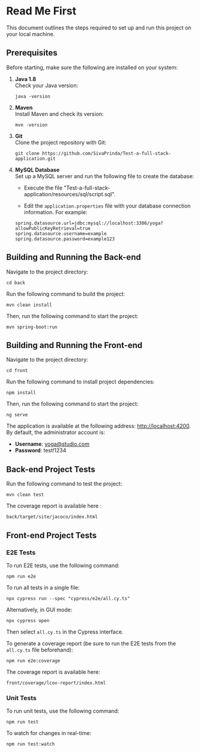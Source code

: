 # Read Me First

This document outlines the steps required to set up and run this project on your local machine.

## Prerequisites

Before starting, make sure the following are installed on your system:

1. **Java 1.8**  
   Check your Java version:
   ```
   java -version
   ```

2. **Maven**  
   Install Maven and check its version:
   ```
   mvn -version
   ```

3. **Git**  
   Clone the project repository with Git:
   ```
   git clone https://github.com/SivaPrinda/Test-a-full-stack-application.git
   ```

4. **MySQL Database**  
   Set up a MySQL server and run the following file to create the database:

   - Execute the file "Test-a-full-stack-application/resources/sql/script.sql".

   - Edit the `application.properties` file with your database connection information. For example:

   ```
   spring.datasource.url=jdbc:mysql://localhost:3306/yoga?allowPublicKeyRetrieval=true
   spring.datasource.username=example
   spring.datasource.password=example123
   ```

## Building and Running the Back-end

Navigate to the project directory:

```
cd back
```

Run the following command to build the project:

```
mvn clean install
```

Then, run the following command to start the project:

```
mvn spring-boot:run
```

## Building and Running the Front-end

Navigate to the project directory:

```
cd front
```

Run the following command to install project dependencies:

```
npm install
```

Then, run the following command to start the project:

```
ng serve
```

The application is available at the following address: [http://localhost:4200](http://localhost:4200). By default, the administrator account is:

- **Username**: yoga@studio.com  
- **Password**: test!1234

## Back-end Project Tests

Run the following command to test the project:

```
mvn clean test
```

The coverage report is available here :
```
back/target/site/jacoco/index.html
```
## Front-end Project Tests

### E2E Tests

To run E2E tests, use the following command:

```
npm run e2e
```

To run all tests in a single file:

```
npx cypress run --spec "cypress/e2e/all.cy.ts"
```

Alternatively, in GUI mode:

```
npx cypress open
```

Then select `all.cy.ts` in the Cypress interface.

To generate a coverage report (be sure to run the E2E tests from the `all.cy.ts` file beforehand):

```
npm run e2e:coverage
```

The coverage report is available here:

```
front/coverage/lcov-report/index.html
```

### Unit Tests

To run unit tests, use the following command:

```
npm run test
```

To watch for changes in real-time:

```
npm run test:watch
```